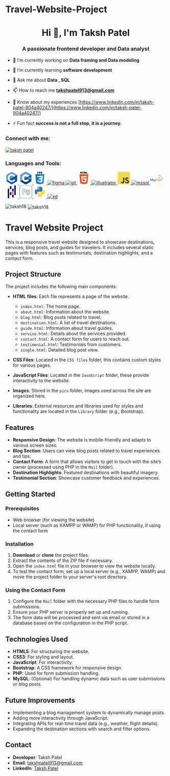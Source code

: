 # Travel-Website-Project
 
<h1 align="center">Hi 👋, I'm Taksh Patel</h1>
<h3 align="center">A passionate frontend developer and Data analyst</h3>

- 🔭 I’m currently working on **Data framing and Data modeling**

- 🌱 I’m currently learning **software development**

- 💬 Ask me about **Data , SQL**

- 📫 How to reach me **takshpatel913@gmail.com**

- 📄 Know about my experiences [https://www.linkedin.com/in/taksh-patel-904a40247/](https://www.linkedin.com/in/taksh-patel-904a40247/)

- ⚡ Fun fact **success is not a full stop, it is a journey.**

<h3 align="left">Connect with me:</h3>
<p align="left">
<a href="https://linkedin.com/in/taksh patel" target="blank"><img align="center" src="https://raw.githubusercontent.com/rahuldkjain/github-profile-readme-generator/master/src/images/icons/Social/linked-in-alt.svg" alt="taksh patel" height="30" width="40" /></a>
</p>

<h3 align="left">Languages and Tools:</h3>
<p align="left"> <a href="https://www.cprogramming.com/" target="_blank" rel="noreferrer"> <img src="https://raw.githubusercontent.com/devicons/devicon/master/icons/c/c-original.svg" alt="c" width="40" height="40"/> </a> <a href="https://www.w3schools.com/cpp/" target="_blank" rel="noreferrer"> <img src="https://raw.githubusercontent.com/devicons/devicon/master/icons/cplusplus/cplusplus-original.svg" alt="cplusplus" width="40" height="40"/> </a> <a href="https://www.w3schools.com/css/" target="_blank" rel="noreferrer"> <img src="https://raw.githubusercontent.com/devicons/devicon/master/icons/css3/css3-original-wordmark.svg" alt="css3" width="40" height="40"/> </a> <a href="https://www.figma.com/" target="_blank" rel="noreferrer"> <img src="https://www.vectorlogo.zone/logos/figma/figma-icon.svg" alt="figma" width="40" height="40"/> </a> <a href="https://git-scm.com/" target="_blank" rel="noreferrer"> <img src="https://www.vectorlogo.zone/logos/git-scm/git-scm-icon.svg" alt="git" width="40" height="40"/> </a> <a href="https://www.w3.org/html/" target="_blank" rel="noreferrer"> <img src="https://raw.githubusercontent.com/devicons/devicon/master/icons/html5/html5-original-wordmark.svg" alt="html5" width="40" height="40"/> </a> <a href="https://www.adobe.com/in/products/illustrator.html" target="_blank" rel="noreferrer"> <img src="https://www.vectorlogo.zone/logos/adobe_illustrator/adobe_illustrator-icon.svg" alt="illustrator" width="40" height="40"/> </a> <a href="https://developer.mozilla.org/en-US/docs/Web/JavaScript" target="_blank" rel="noreferrer"> <img src="https://raw.githubusercontent.com/devicons/devicon/master/icons/javascript/javascript-original.svg" alt="javascript" width="40" height="40"/> </a> <a href="https://www.microsoft.com/en-us/sql-server" target="_blank" rel="noreferrer"> <img src="https://www.svgrepo.com/show/303229/microsoft-sql-server-logo.svg" alt="mssql" width="40" height="40"/> </a> <a href="https://www.mysql.com/" target="_blank" rel="noreferrer"> <img src="https://raw.githubusercontent.com/devicons/devicon/master/icons/mysql/mysql-original-wordmark.svg" alt="mysql" width="40" height="40"/> </a> <a href="https://pandas.pydata.org/" target="_blank" rel="noreferrer"> <img src="https://raw.githubusercontent.com/devicons/devicon/2ae2a900d2f041da66e950e4d48052658d850630/icons/pandas/pandas-original.svg" alt="pandas" width="40" height="40"/> </a> <a href="https://www.photoshop.com/en" target="_blank" rel="noreferrer"> <img src="https://raw.githubusercontent.com/devicons/devicon/master/icons/photoshop/photoshop-line.svg" alt="photoshop" width="40" height="40"/> </a> <a href="https://www.python.org" target="_blank" rel="noreferrer"> <img src="https://raw.githubusercontent.com/devicons/devicon/master/icons/python/python-original.svg" alt="python" width="40" height="40"/> </a> <a href="https://www.adobe.com/products/xd.html" target="_blank" rel="noreferrer"> <img src="https://cdn.worldvectorlogo.com/logos/adobe-xd.svg" alt="xd" width="40" height="40"/> </a> </p>

<p><img align="left" src="https://github-readme-stats.vercel.app/api/top-langs?username=taksh18&show_icons=true&locale=en&layout=compact" alt="taksh18" /></p>

<p>&nbsp;<img align="center" src="https://github-readme-stats.vercel.app/api?username=taksh18&show_icons=true&locale=en" alt="taksh18" /></p>

# Travel Website Project

This is a responsive travel website designed to showcase destinations, services, blog posts, and guides for travelers. It includes several static pages with features such as testimonials, destination highlights, and a contact form.

## Project Structure

The project includes the following main components:

- **HTML files**: Each file represents a page of the website.
  - `index.html`: The home page.
  - `about.html`: Information about the website.
  - `blog.html`: Blog posts related to travel.
  - `destination.html`: A list of travel destinations.
  - `guide.html`: Information about travel guides.
  - `service.html`: Details about the services provided.
  - `contact.html`: A contact form for users to reach out.
  - `testimonial.html`: Testimonials from customers.
  - `single.html`: Detailed blog post view.

- **CSS Files**: Located in the `CSS files` folder, this contains custom styles for various pages.
- **JavaScript Files**: Located in the `JavaScript` folder, these provide interactivity to the website.
- **Images**: Stored in the `pics` folder, images used across the site are organized here.
- **Libraries**: External resources and libraries used for styles and functionality are located in the `Library` folder (e.g., Bootstrap).

## Features

- **Responsive Design**: The website is mobile-friendly and adapts to various screen sizes.
- **Blog Section**: Users can view blog posts related to travel experiences and tips.
- **Contact Form**: A form that allows visitors to get in touch with the site’s owner (processed using PHP in the `Mail` folder).
- **Destination Highlights**: Featured destinations with beautiful imagery.
- **Testimonial Section**: Showcase customer feedback and experiences.

## Getting Started

### Prerequisites

- Web browser (for viewing the website)
- Local server (such as XAMPP or WAMP) for PHP functionality, if using the contact form

### Installation

1. **Download** or **clone** the project files.
2. Extract the contents of the ZIP file if necessary.
3. Open the `index.html` file in your browser to view the website locally.
4. To test the contact form, set up a local server (e.g., XAMPP, WAMP) and move the project folder to your server's root directory.

### Using the Contact Form

1. Configure the `Mail` folder with the necessary PHP files to handle form submissions.
2. Ensure your PHP server is properly set up and running.
3. The form data will be processed and sent via email or stored in a database based on the configuration in the PHP script.

## Technologies Used

- **HTML5**: For structuring the website.
- **CSS3**: For styling and layout.
- **JavaScript**: For interactivity.
- **Bootstrap**: A CSS framework for responsive design.
- **PHP**: Used for form submission handling.
- **MySQL**: (Optional) For handling dynamic data such as user submissions or blog posts.

## Future Improvements

- Implementing a blog management system to dynamically manage posts.
- Adding more interactivity through JavaScript.
- Integrating APIs for real-time travel data (e.g., weather, flight details).
- Expanding the destination sections with search and filter options.

## Contact

- **Developer**: Taksh Patel
- **Email**: [takshpatel913@gmail.com](mailto:takshpatel913@gmail.com)
- **LinkedIn**: [Taksh Patel](https://www.linkedin.com/in/taksh-patel-904a40247/)
